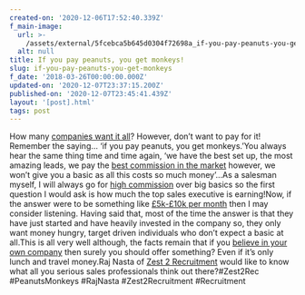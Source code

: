 ```yaml
---
created-on: '2020-12-06T17:52:40.339Z'
f_main-image:
  url: >-
    /assets/external/5fcebca5b645d0304f72698a_if-you-pay-peanuts-you-get-monkeys.png
  alt: null
title: If you pay peanuts, you get monkeys!
slug: if-you-pay-peanuts-you-get-monkeys
f_date: '2018-03-26T00:00:00.000Z'
updated-on: '2020-12-07T23:37:15.200Z'
published-on: '2020-12-07T23:45:41.439Z'
layout: '[post].html'
tags: post
---
```


How many [companies want it all](#)? However, don’t want to pay for it! Remember the saying… ‘if you pay peanuts, you get monkeys.’You always hear the same thing time and time again, ‘we have the best set up, the most amazing leads, we pay the [best commission in the market](#) however, we won’t give you a basic as all this costs so much money’…As a salesman myself, I will always go for [high commission](#) over big basics so the first question I would ask is how much the top sales executive is earning!Now, if the answer were to be something like [£5k-£10k per month](#) then I may consider listening. Having said that, most of the time the answer is that they have just started and have heavily invested in the company so, they only want money hungry, target driven individuals who don’t expect a basic at all.This is all very well although, the facts remain that if you [believe in your own company](#) then surely you should offer something? Even if it’s only lunch and travel money.Raj Nasta of [Zest 2 Recruitment](#) would like to know what all you serious sales professionals think out there?#Zest2Rec #PeanutsMonkeys #RajNasta #Zest2Recruitment #Recruitment
